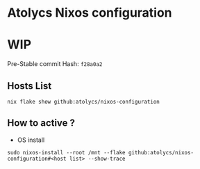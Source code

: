 # Atolycs Nixos configuration
# WIP


Pre-Stable commit Hash: `f28a0a2`

## Hosts List
```shell
nix flake show github:atolycs/nixos-configuration
```

## How to active ?

* OS install
```shell
sudo nixos-install --root /mnt --flake github:atolycs/nixos-configuration#<host list> --show-trace
```

